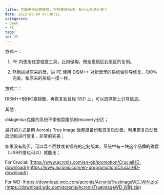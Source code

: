 ```yaml
---
title: 电脑更换固态硬盘，不想重装系统，有什么办法迁移？
date: 2022-08-09 07:30:11
categories:
- Geek
- PC
tags:
id: 29
---
```


方式一：

1. PE 内使用任意磁盘工具，比如傲梅，做全盘扇区到扇区的复制。

2. 然后拔掉原来的盘，进 PE 使用 DISM++ 对新盘里的系统做引导修复。100%完美，和原来的系统一摸一样。

<!--more-->

方式二：

DISM++制作C盘镜像，再恢复到目标 SSD 上，可以选择带上引导信息。

其他：

diskgenius克隆的系统不带磁盘尾部的recovery分区；

最好的方式是用 Acronis True Image 做整盘备份和恢复启动盘，利用恢复启动盘启动后进行恢复，非常的完美；

如果没有购买，可以弄个西数或者镁光的定制版本，系统中有一块这个品牌的磁盘（USB外接也可以）就能用；

For Crucial: [https://www.acronis.com/en-gb/promotion/CrucialHD-download/](https://www.acronis.com/en-gb/promotion/CrucialHD-download/)

For WD: [https://download.wdc.com/acronis/AcronisTrueImageWD_WIN.zip](https://download.wdc.com/acronis/AcronisTrueImageWD_WIN.zip)
